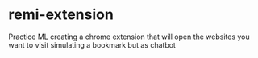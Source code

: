 # remi-extension
Practice ML creating a chrome extension that will open the websites you want to visit simulating a bookmark but as chatbot
